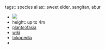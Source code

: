 tags:: species
alias:: sweet elder, sangitan, abur

- ![](https://peach-geographical-bat-397.mypinata.cloud/ipfs/QmRGKBcaNFSruAoJk4eYagb7QFfKz8GJumGBqbRBzdCB9G)
- height: up to 4m
- [plantsofasia](http://www.plantsofasia.com/index/sambucus/0-133)
- [wiki](https://en.wikipedia.org/wiki/Sambucus_javanica)
- [tokopedia](https://www.tokopedia.com/tokomainanhilda/bunga-sangitan-khusus-bunga-sangitan-sambucus-javanica-asli?extParam=ivf%3Dfalse%26src%3Dsearch)
-